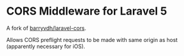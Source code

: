 # CORS Middleware for Laravel 5

A fork of [barryvdh/laravel-cors](https://github.com/barryvdh/laravel-cors).

Allows CORS preflight requests to be made with same origin as host (apparently necessary for iOS).
